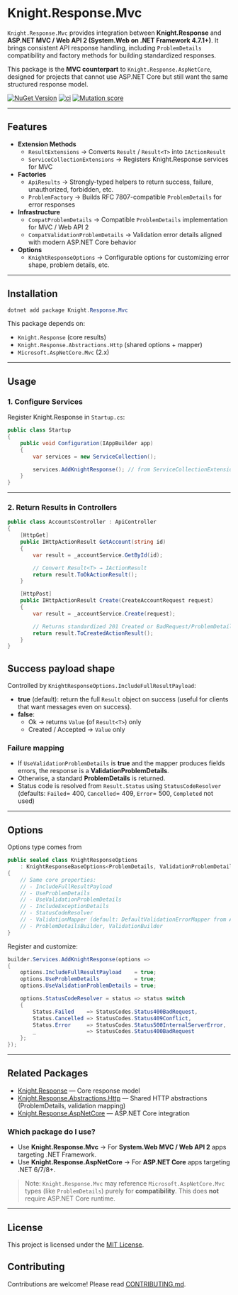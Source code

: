 # Knight.Response.Mvc

`Knight.Response.Mvc` provides integration between **Knight.Response** and **ASP.NET MVC / Web API 2 (System.Web on .NET Framework 4.7.1+)**.
It brings consistent API response handling, including `ProblemDetails` compatibility and factory methods for building standardized responses.

This package is the **MVC counterpart** to `Knight.Response.AspNetCore`, designed for projects that cannot use ASP.NET Core but still want the same structured response model.

[![NuGet Version](https://img.shields.io/nuget/v/Knight.Response.Mvc.svg)](https://www.nuget.org/packages/Knight.Response.Mvc)
[![ci](https://github.com/KnightBadaru/Knight.Response/actions/workflows/ci.yml/badge.svg)](https://github.com/KnightBadaru/Knight.Response/actions/workflows/ci.yml)
[![Mutation score](https://img.shields.io/endpoint?url=https%3A%2F%2Fbadge-api.stryker-mutator.io%2Fgithub.com%2FKnightBadaru%2FKnight.Response%2Fmain%3Fmodule%3DKnight.Response.Mvc&label=mutation%20score)](https://dashboard.stryker-mutator.io/reports/github.com/KnightBadaru/Knight.Response/main?module=Knight.Response.Mvc)

---

## Features

* **Extension Methods**
    * `ResultExtensions` → Converts `Result` / `Result<T>` into `IActionResult`
    * `ServiceCollectionExtensions` → Registers Knight.Response services for MVC
* **Factories**
    * `ApiResults` → Strongly-typed helpers to return success, failure, unauthorized, forbidden, etc.
    * `ProblemFactory` → Builds RFC 7807-compatible `ProblemDetails` for error responses
* **Infrastructure**
    * `CompatProblemDetails` → Compatible `ProblemDetails` implementation for MVC / Web API 2
    * `CompatValidationProblemDetails` → Validation error details aligned with modern ASP.NET Core behavior
* **Options**
    * `KnightResponseOptions` → Configurable options for customizing error shape, problem details, etc.

---

## Installation

```powershell
dotnet add package Knight.Response.Mvc
```

This package depends on:
* `Knight.Response` (core results)
* `Knight.Response.Abstractions.Http` (shared options + mapper)
* `Microsoft.AspNetCore.Mvc` (2.x)

---

## Usage

### 1. Configure Services

Register Knight.Response in `Startup.cs`:

```csharp
public class Startup
{
    public void Configuration(IAppBuilder app)
    {
        var services = new ServiceCollection();

        services.AddKnightResponse(); // from ServiceCollectionExtensions
    }
}
```

---

### 2. Return Results in Controllers

```csharp
public class AccountsController : ApiController
{
    [HttpGet]
    public IHttpActionResult GetAccount(string id)
    {
        var result = _accountService.GetById(id);

        // Convert Result<T> → IActionResult
        return result.ToOkActionResult();
    }

    [HttpPost]
    public IHttpActionResult Create(CreateAccountRequest request)
    {
        var result = _accountService.Create(request);

        // Returns standardized 201 Created or BadRequest/ProblemDetails as per configuration
        return result.ToCreatedActionResult();
    }
}
```

## Success payload shape
Controlled by `KnightResponseOptions.IncludeFullResultPayload`:
* **true** (default): return the full `Result` object on success (useful for clients that want messages even on success).
* **false**:
  * Ok → returns `Value` (of `Result<T>`) only
  * Created / Accepted → `Value` only

### Failure mapping
* If `UseValidationProblemDetails` is **true** and the mapper produces fields errors, the response is a **ValidationProblemDetails**.
* Otherwise, a standard **ProblemDetails** is returned.
* Status code is resolved from `Result.Status` using `StatusCodeResolver` (defaults: `Failed`= 400, `Cancelled`= 409, `Error`= 500, `Completed` not used)

---

## Options

Options type comes from

```csharp
public sealed class KnightResponseOptions
    : KnightResponseBaseOptions<ProblemDetails, ValidationProblemDetails>
{
    // Same core properties:
    // - IncludeFullResultPayload
    // - UseProblemDetails
    // - UseValidationProblemDetails
    // - IncludeExceptionDetails
    // - StatusCodeResolver
    // - ValidationMapper (default: DefaultValidationErrorMapper from Abstractions)
    // - ProblemDetailsBuilder, ValidationBuilder
}
```

Register and customize:

```csharp
builder.Services.AddKnightResponse(options =>
{
    options.IncludeFullResultPayload    = true;
    options.UseProblemDetails           = true;
    options.UseValidationProblemDetails = true;

    options.StatusCodeResolver = status => status switch
    {
        Status.Failed    => StatusCodes.Status400BadRequest,
        Status.Cancelled => StatusCodes.Status409Conflict,
        Status.Error     => StatusCodes.Status500InternalServerError,
        _                => StatusCodes.Status400BadRequest
    };
});
```

---

## Related Packages

* [Knight.Response](../Knight.Response) — Core response model
* [Knight.Response.Abstractions.Http](../Knight.Response.Abstractions.Http) — Shared HTTP abstractions (ProblemDetails, validation mapping)
* [Knight.Response.AspNetCore](../Knight.Response.AspNetCore) — ASP.NET Core integration

### Which package do I use?

* Use **Knight.Response.Mvc** → For **System.Web MVC / Web API 2** apps targeting .NET Framework.
* Use **Knight.Response.AspNetCore** → For **ASP.NET Core** apps targeting .NET 6/7/8+.

> Note: `Knight.Response.Mvc` may reference `Microsoft.AspNetCore.Mvc` types (like `ProblemDetails`) purely for **compatibility**. This does **not** require ASP.NET Core runtime.

---

## License

This project is licensed under the [MIT License](../../LICENSE).

## Contributing

Contributions are welcome! Please read [CONTRIBUTING.md](../../CONTRIBUTING.md).
